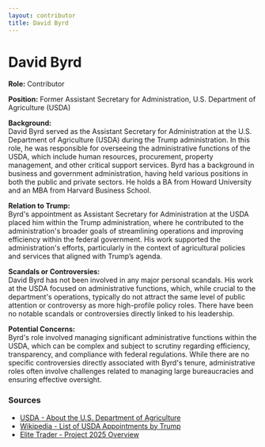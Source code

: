 ```yaml
---
layout: contributor
title: David Byrd
---
```


# David Byrd

**Role:** Contributor

**Position:** Former Assistant Secretary for Administration, U.S. Department of Agriculture (USDA)

**Background:**  
David Byrd served as the Assistant Secretary for Administration at the U.S. Department of Agriculture (USDA) during the Trump administration. In this role, he was responsible for overseeing the administrative functions of the USDA, which include human resources, procurement, property management, and other critical support services. Byrd has a background in business and government administration, having held various positions in both the public and private sectors. He holds a BA from Howard University and an MBA from Harvard Business School.

**Relation to Trump:**  
Byrd's appointment as Assistant Secretary for Administration at the USDA placed him within the Trump administration, where he contributed to the administration's broader goals of streamlining operations and improving efficiency within the federal government. His work supported the administration's efforts, particularly in the context of agricultural policies and services that aligned with Trump’s agenda.

**Scandals or Controversies:**  
David Byrd has not been involved in any major personal scandals. His work at the USDA focused on administrative functions, which, while crucial to the department's operations, typically do not attract the same level of public attention or controversy as more high-profile policy roles. There have been no notable scandals or controversies directly linked to his leadership.

**Potential Concerns:**  
Byrd's role involved managing significant administrative functions within the USDA, which can be complex and subject to scrutiny regarding efficiency, transparency, and compliance with federal regulations. While there are no specific controversies directly associated with Byrd's tenure, administrative roles often involve challenges related to managing large bureaucracies and ensuring effective oversight.

### Sources
- [USDA - About the U.S. Department of Agriculture](https://www.usda.gov/our-agency/about-usda)
- [Wikipedia - List of USDA Appointments by Trump](https://en.wikipedia.org/wiki/List_of_Department_of_Agriculture_appointments_by_Donald_Trump)
- [Elite Trader - Project 2025 Overview](https://www.elitetrader.com)
